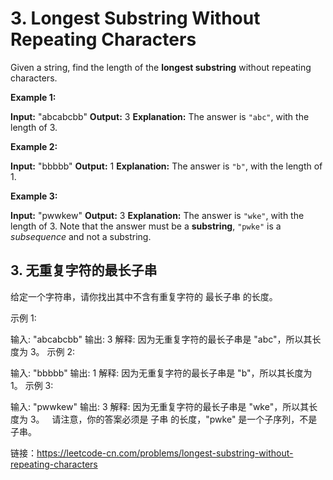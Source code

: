 # 3. Longest Substring Without Repeating Characters

Given a string, find the length of the **longest substring** without repeating characters.

**Example 1:**

**Input:** "abcabcbb"
**Output:** 3 
**Explanation:** The answer is `"abc"`, with the length of 3\. 

**Example 2:**

**Input:** "bbbbb"
**Output:** 1 
**Explanation:** The answer is `"b"`, with the length of 1.

**Example 3:**

**Input:** "pwwkew"
**Output:** 3
**Explanation:** The answer is `"wke"`, with the length of 3\. 
             Note that the answer must be a **substring**, `"pwke"` is a *subsequence* and not a substring.

## 3. 无重复字符的最长子串

给定一个字符串，请你找出其中不含有重复字符的 最长子串 的长度。

示例 1:

输入: "abcabcbb"
输出: 3 
解释: 因为无重复字符的最长子串是 "abc"，所以其长度为 3。
示例 2:

输入: "bbbbb"
输出: 1
解释: 因为无重复字符的最长子串是 "b"，所以其长度为 1。
示例 3:

输入: "pwwkew"
输出: 3
解释: 因为无重复字符的最长子串是 "wke"，所以其长度为 3。
     请注意，你的答案必须是 子串 的长度，"pwke" 是一个子序列，不是子串。

链接：https://leetcode-cn.com/problems/longest-substring-without-repeating-characters